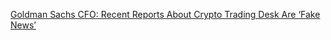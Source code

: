 [Goldman Sachs CFO: Recent Reports About Crypto Trading Desk Are ‘Fake News’](https://cointelegraph.com/news/goldman-sachs-cfo-recent-reports-about-crypto-trading-desk-are-fake-news)